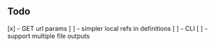 ## Todo

[x] - GET url params 
[ ] - simpler local refs in definitions
[ ] - CLI 
[ ] - support multiple file outputs